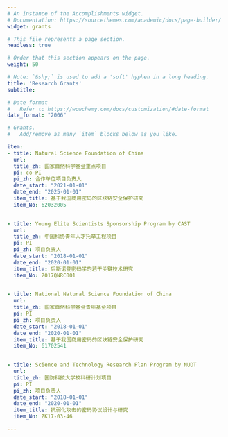 ```yaml
---
# An instance of the Accomplishments widget.
# Documentation: https://sourcethemes.com/academic/docs/page-builder/
widget: grants

# This file represents a page section.
headless: true

# Order that this section appears on the page.
weight: 50

# Note: `&shy;` is used to add a 'soft' hyphen in a long heading.
title: 'Research Grants'
subtitle:

# Date format
#   Refer to https://wowchemy.com/docs/customization/#date-format
date_format: "2006"

# Grants.
#   Add/remove as many `item` blocks below as you like.

item:
- title: Natural Science Foundation of China
  url:
  title_zh: 国家自然科学基金重点项目
  pi: co-PI
  pi_zh: 合作单位项目负责人
  date_start: "2021-01-01"
  date_end: "2025-01-01"
  item_title: 基于我国商用密码的区块链安全保护研究
  item_No: 62032005

  
- title: Young Elite Scientists Sponsorship Program by CAST
  url:
  title_zh: 中国科协青年人才托举工程项目
  pi: PI
  pi_zh: 项目负责人
  date_start: "2018-01-01"
  date_end: "2020-01-01"
  item_title: 后斯诺登密码学的若干关键技术研究
  item_No: 2017QNRC001

  
- title: National Natural Science Foundation of China
  url:
  title_zh: 国家自然科学基金青年基金项目
  pi: PI
  pi_zh: 项目负责人
  date_start: "2018-01-01"
  date_end: "2020-01-01"
  item_title: 基于我国商用密码的区块链安全保护研究
  item_No: 61702541

  
- title: Science and Technology Research Plan Program by NUDT
  url:
  title_zh: 国防科技大学校科研计划项目
  pi: PI
  pi_zh: 项目负责人
  date_start: "2018-01-01"
  date_end: "2020-01-01"
  item_title: 抗弱化攻击的密码协议设计与研究
  item_No: ZK17-03-46

---
```

